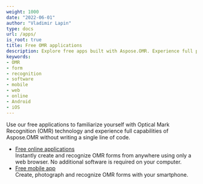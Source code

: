 ```yaml
---
weight: 1000
date: "2022-06-01"
author: "Vladimir Lapin"
type: docs
url: /apps/
is_root: true
title: Free OMR applications
description: Explore free apps built with Aspose.OMR. Experience full product capabilities without writing a single line of code.
keywords:
- OMR
- form
- recognition
- software
- mobile
- web
- online
- Android
- iOS
---
```


Use our free applications to familiarize yourself with Optical Mark Recognition (OMR) technology and experience full capabilities of Aspose.OMR without writing a single line of code.

- [Free online applications](/omr/apps/web/)  
  Instantly create and recognize OMR forms from anywhere using only a web browser. No additional software is required on your computer.
- [Free mobile app](/omr/apps/mobile/)  
  Create, photograph and recognize OMR forms with your smartphone.
